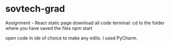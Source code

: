 # sovtech-grad
Assignment - React static page
download all code
terminal: 
cd to the folder where you have saved the files
npm start

open code in ide of choice to make any edits. I used PyCharm.


